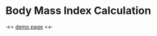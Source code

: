 # Body Mass Index Calculation

 ->> [demo page](https://tomaszbrylski.github.io/BMI/ "BMI Homepage") <<-
